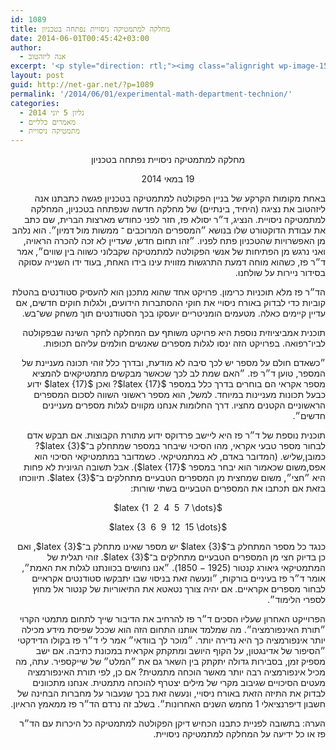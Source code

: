 ```yaml
---
id: 1089
title: מחלקה למתמטיקה ניסויית נפתחה בטכניון
date: 2014-06-01T00:45:42+03:00
author:
  - אנה ליזהטוב
excerpt: '<p style="direction: rtl;"><img class="alignright wp-image-1564" src="http://net-gar.net/wp-content/uploads/2014/08/paz2-233x300.png" alt="" width="81" height="104" />באחת מקומות הקרקע של בניין הפקולטה למתמטיקה בטכניון פגשה כתבתנו אנה ליזהטוב את נציגה (היחיד, בינתיים) של מחלקה חדשה שנפתחה בטכניון, המחלקה למתמטיקה ניסויית. הנציג, ד״ר יסולא פז, חזר לפני כחודש מארצות הברית, שם כתב את עבודת הדוקטורט שלו בנושא ״המספרים המרוכבים ־ ממשות מול דמיון״. הוא נלהב מן האפשרויות שהטכניון פתח לפניו. ״זהו תחום חדש, שעדיין לא זכה להכרה הראויה, ואני נרגש מן הפתיחות של אנשי הפקולטה למתמטיקה שקבלוני כשווה בין שווים״, אמר ד״ר פז, כשהוא מוחה דמעת התרגשות מזווית עינו בידו האחת, בעוד ידו השנייה עסוקה בסידור ניירות על שולחנו.</p>'
layout: post
guid: http://net-gar.net/?p=1089
permalink: '/2014/06/01/experimental-math-department-technion/'
categories:
  - גליון 5 יוני 2014
  - מאמרים כלליים
  - מתמטיקה ניסויית
---
```

<p dir="RTL" align="center">
  מחלקה למתמטיקה ניסויית נפתחה בטכניון
</p>

<p dir="RTL" align="center">
  19 במאי 2014
</p>

<p dir="RTL">
  באחת מקומות הקרקע של בניין הפקולטה למתמטיקה בטכניון פגשה כתבתנו אנה ליזהטוב את נציגה (היחיד, בינתיים) של מחלקה חדשה שנפתחה בטכניון, המחלקה למתמטיקה ניסויית. הנציג, ד״ר יסולא פז, חזר לפני כחודש מארצות הברית, שם כתב את עבודת הדוקטורט שלו בנושא ״המספרים המרוכבים ־ ממשות מול דמיון״. הוא נלהב מן האפשרויות שהטכניון פתח לפניו. ״זהו תחום חדש, שעדיין לא זכה להכרה הראויה, ואני נרגש מן הפתיחות של אנשי הפקולטה למתמטיקה שקבלוני כשווה בין שווים״, אמר ד״ר פז, כשהוא מוחה דמעת התרגשות מזווית עינו בידו האחת, בעוד ידו השנייה עסוקה בסידור ניירות על שולחנו.
</p>

<p dir="RTL">
  הד״ר פז מלא תוכניות כרימון. פרויקט אחד שהוא מתכנן הוא להעסיק סטודנטים בהטלת קוביות כדי לבדוק באורח ניסויי את חוקי ההסתברות הידועים, ולגלות חוקים חדשים, אם עדיין קיימים כאלה. מטעמים הומניטריים יועסקו בכך הסטודנטים תוך משחק שש־בש.
</p>

<p dir="RTL">
  תוכנית אמביציוזית נוספת היא פרויקט משותף עם המחלקה לחקר השינה שבפקולטה לביו־רפואה. בפרויקט הזה ינסו לגלות מספרים שאנשים חולמים עליהם תכופות.
</p>

<p dir="RTL">
  ״כשאדם חולם על מספר יש לכך סיבה לא מודעת, ובדרך כלל זוהי תכונה מעניינת של המספר, טוען ד״ר פז. ״האם שמת לב לכך שכאשר מבקשים מתמטיקאים להמציא מספר אקראי הם בוחרים בדרך כלל במספר $latex {17}$? ואכן $latex {17}$ ידוע כבעל תכונות מעניינות במיוחד. למשל, הוא מספר ראשוני השווה לסכום המספרים הראשוניים הקטנים מחציו. דרך החלומות אנחנו מקווים לגלות מספרים מעניינים חדשים״.
</p>

<p dir="RTL">
  תוכנית נוספת של ד״ר פז היא ליישב פרדוקס ידוע מתורת הקבוצות. אם תבקש אדם לבחור מספר טבעי אקראי, מהו הסיכוי שיבחר במספר שמתחלק ב־$latex {3}$? כמובן,שליש. (המדובר באדם, לא במתמטיקאי. כשמדובר במתמטיקאי הסיכוי הוא אפס,משום שכאמור הוא יבחר במספר $latex {17}$). אבל תשובה הגיונית לא פחות היא ״חצי״, משום שמחצית מן המספרים הטבעיים מתחלקים ב־$latex {3}$. תיווכחו בזאת אם תכתבו את המספרים הטבעיים בשתי שורות:
</p>

<p dir="RTL" align="center">
  $latex {1  2  4  5  7 \dots}$
</p>

<p dir="RTL" align="center">
  $latex {3  6  9  12  15 \dots}$
</p>

<p dir="RTL">
  כנגד כל מספר המתחלק ב־$latex {3}$ יש מספר שאינו מתחלק ב־$latex {3}$, ואם כן בדיוק חצי מן המספרים הטבעיים מתחלקים ב־$latex {3}$. זוהי תגלית של המתמטיקאי גיאורג קנטור (1925 − 1850). ״אנו נחושים בכוונתנו לגלות את האמת״, אומר ד״ר פז בעיניים בורקות, ״ונעשה זאת בניסוי שבו יתבקשו סטודנטים אקראיים לבחור מספרים אקראיים. אם יהיה צורך נטאטא את התיאוריות של קנטור אל מחוץ לספרי הלימוד״.
</p>

<p dir="RTL">
  הפרוייקט האחרון שעליו הסכים ד״ר פז להרחיב את הדיבור שייך לתחום מתמטי הקרוי ״תורת האינפורמציה״. מה שמלמד אותנו התחום הזה הוא שככל שפיסת מידע מכילה יותר אינפורמציה כך היא נדירה יותר. ״מוכר לך בוודאי״ אמר לי ד״ר פז בקולו הדידקטי ״הסיפור של אדינגטון, על הקוף היושב ומתקתק אקראית במכונת כתיבה. אם ישב מספיק זמן, בסבירות גדולה יתקתק בין השאר גם את ״המלט״ של שייקספיר. עתה, מה מכיל אינפורמציה רבה יותר מאשר הוכחה מתמטית? אם כן, לפי תורת האינפורמציה מעטים הסיכויים שגיבוב מקרי של מילים יצטרף להוכחה מתמטית. אנחנו מתכוונים לבדוק את התיזה הזאת באורח ניסויי, ונעשה זאת בכך שנעבור על מחברות הבחינה של חשבון דיפרנציאלי 1 מחמש השנים האחרונות״. בשלב זה נרדם הד״ר פז ממאמץ הראיון.
</p>

<p dir="RTL">
  הערה: בתשובה לפניית כתבנו הכחיש דיקן הפקולטה למתמטיקה כל היכרות עם הד״ר פז או כל ידיעה על המחלקה למתמטיקה ניסויית.
</p>